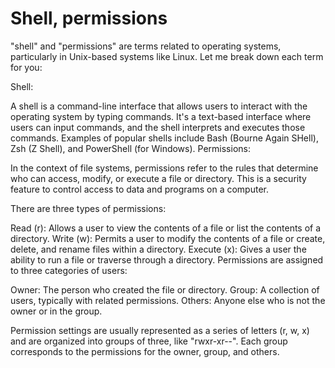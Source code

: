 # Shell, permissions

"shell" and "permissions" are terms related to operating systems, particularly in Unix-based systems like Linux. Let me break down each term for you:

Shell:

A shell is a command-line interface that allows users to interact with the operating system by typing commands. It's a text-based interface where users can input commands, and the shell interprets and executes those commands.
Examples of popular shells include Bash (Bourne Again SHell), Zsh (Z Shell), and PowerShell (for Windows).
Permissions:

In the context of file systems, permissions refer to the rules that determine who can access, modify, or execute a file or directory. This is a security feature to control access to data and programs on a computer.

There are three types of permissions:

Read (r): Allows a user to view the contents of a file or list the contents of a directory.
Write (w): Permits a user to modify the contents of a file or create, delete, and rename files within a directory.
Execute (x): Gives a user the ability to run a file or traverse through a directory.
Permissions are assigned to three categories of users:

Owner: The person who created the file or directory.
Group: A collection of users, typically with related permissions.
Others: Anyone else who is not the owner or in the group.

Permission settings are usually represented as a series of letters (r, w, x) and are organized into groups of three, like "rwxr-xr--". Each group corresponds to the permissions for the owner, group, and others.
